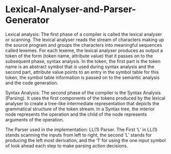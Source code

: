 # Lexical-Analyser-and-Parser-Generator
Lexical analysis:
The first phase of a compiler is called the lexical analyser or scanning. The lexical analyser reads the stream of characters making up the source program and groups the characters into meaningful sequences called lexemes. For each lexeme, the lexical analyser produces as output a token of the form
(token name, attribute value)
that it passes on to the subsequent phase, syntax analysis. In the token, the first part is the token name is an abstract symbol that is used during syntax analysis and the second part, attribute value points to an entry in the symbol table for this token, the symbol table information is passed on to the semantic analysis and the code generation.

Syntax Analysis:
The second phase of the compiler is the Syntax Analysis (Parsing). It uses the first components of the tokens produced by the lexical analyser to create a tree-like intermediate representation that depicts the grammatical structure of the token stream. In a Syntax tree, the interior node represents the operation and the child of the node represents arguments of the operation.

 The Parser used in the implementation: LL(1) Parser.
The First ‘L’ in LL(1) stands scanning the inputs from left to right, the second ‘L’ stands for producing the left most derivation, and the ‘1’  for using the one input symbol of look ahead each step to make parsing action decisions.



